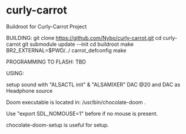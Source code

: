 # curly-carrot
Buildroot for Curly-Carrot Project

BUILDING:
git clone https://github.com/Nybo/curly-carrot.git
cd curly-carrot
git submodule update --init
cd buildroot
make BR2_EXTERNAL=$PWD/../ carrot_defconfig
make



PROGRAMMING TO FLASH:
TBD







USING:

setup sound with "ALSACTL init" & "ALSAMIXER" DAC @20 and DAC as Headphone source



Doom executable is located in: /usr/bin/chocolate-doom .

Use "export SDL_NOMOUSE=1" before if no mouse is present.

chocolate-doom-setup is useful for setup.



